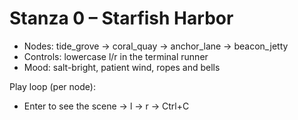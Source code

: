 # Stanza 0 – Starfish Harbor

- Nodes: tide_grove → coral_quay → anchor_lane → beacon_jetty
- Controls: lowercase l/r in the terminal runner
- Mood: salt-bright, patient wind, ropes and bells

Play loop (per node):

- Enter to see the scene → l → r → Ctrl+C
